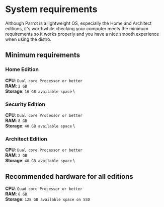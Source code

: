 # System requirements #

Although Parrot is a lightweight OS, especially the Home and Architect editions, it's worthwhile checking your computer meets the minimum requirements so it works properly and you have a nice smooth experience when using the distro. 

## Minimum requirements ##

### Home Edition ###

**CPU**: `Dual core Processor or better` \
**RAM**: `2 GB` \
**Storage**: `16 GB available space` \

### Security Edition ###

**CPU**: `Dual core Processor or better` \
**RAM**: `8 GB` \
**Storage**: `40 GB available space` \

### Architect Edition ###

**CPU**: `Dual core Processor or better` \
**RAM**: `2 GB` \
**Storage**: `40 GB available space` \

## Recommended hardware for all editions ##

**CPU**: `Quad core Processor or better` \
**RAM**: `8 GB` \
**Storage**: `128 GB available space on SSD`
